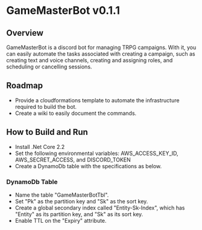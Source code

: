 # GameMasterBot v0.1.1
## Overview
GameMasterBot is a discord bot for managing TRPG campaigns. With it, you can easily automate the tasks associated with creating a campaign, such as creating text and voice channels, creating and assigning roles, and scheduling or cancelling sessions.

## Roadmap
- Provide a cloudformations template to automate the infrastructure required to build the bot.
- Create a wiki to easily document the commands.

## How to Build and Run
- Install .Net Core 2.2
- Set the following environmental variables: AWS_ACCESS_KEY_ID, AWS_SECRET_ACCESS, and DISCORD_TOKEN
- Create a DynamoDb table with the specifications as below.

### DynamoDb Table
- Name the table "GameMasterBotTbl".
- Set "Pk" as the partition key and "Sk" as the sort key.
- Create a global secondary index called "Entity-Sk-Index", which has "Entity" as its partition key, and "Sk" as its sort key.
- Enable TTL on the "Expiry" attribute.
